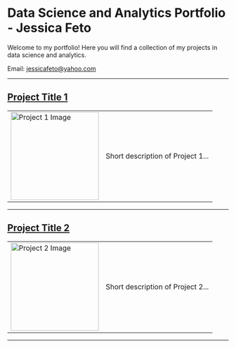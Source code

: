 # Data Science and Analytics Portfolio - Jessica Feto

Welcome to my portfolio! Here you will find a collection of my projects in data science and analytics.

Email: jessicafeto@yahoo.com

---

## [Project Title 1](https://github.com/jessicafeto/Python-Basics-Data-Science-Project)

<table>
<tr>
<td>

<img src="https://www.edureka.co/blog/wp-content/uploads/2019/06/Data-Science-Project-Life-Cycle-Data-Science-Project-Edureka1-1.png" alt="Project 1 Image" width="200"/>

</td>
<td>

Short description of Project 1...

</td>
</tr>
</table>

---

## [Project Title 2](#link-to-project-2)

<table>
<tr>
<td>

<img src="https://link-to-your-image-2.png" alt="Project 2 Image" width="200"/>

</td>
<td>

Short description of Project 2...

</td>
</tr>
</table>

---

<!-- Repeat the structure above for more projects -->

